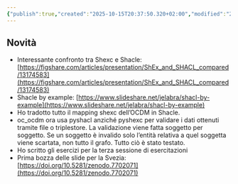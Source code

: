 ```yaml
---
{"publish":true,"created":"2025-10-15T20:37:50.320+02:00","modified":"2025-10-15T19:38:10.000+02:00","cssclasses":""}
---
```



## Novità

- Interessante confronto tra Shexc e Shacle: [https://figshare.com/articles/presentation/ShEx_and_SHACL_compared/13174583](https://figshare.com/articles/presentation/ShEx_and_SHACL_compared/13174583)
- Shacle by example: [https://www.slideshare.net/jelabra/shacl-by-example](https://www.slideshare.net/jelabra/shacl-by-example)
- Ho tradotto tutto il mapping shexc dell’OCDM in Shacle.
- oc_ocdm ora usa pyshacl anziché pyshexc per validare i dati ottenuti tramite file o triplestore. La validazione viene fatta soggetto per soggetto. Se un soggetto è invalido solo l’entità relativa a quel soggetta viene scartata, non tutto il grafo. Tutto ciò è stato testato.
- Ho scritto gli esercizi per la terza sessione di esercitazioni
- Prima bozza delle slide per la Svezia: [https://doi.org/10.5281/zenodo.7702071](https://doi.org/10.5281/zenodo.7702071)
